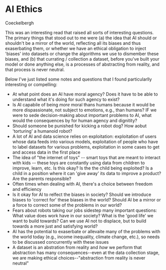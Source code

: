 # AI Ethics

Coeckelbergh

This was an interesting read that raised all sorts of interesting questions. The primary things that stood out to me were (a) the idea that AI should or shouldn't be a mirror of the world, reflecting all its biases and thus exaserbating them, or whether we have an ethical obligation to inject 'biases' into datasets or change the algorithms we use to dismember these biases, and (b) that currating / collection a dataset, before you've built your model or done anything else, is a processes of abstracting from reality, and that process is never neutral.


Below I've just listed some notes and questions that I found particularlly interesting or compelling:

- At what point does an AI have moral agency? Does it have to be able to understand what it's doing for such agency to exist?
- Is AI capabile of being _more_ moral thans humans because it would be more dispassionate, not subject to emotions, e.g., than humans? IF we were to sede decision-making about important problems to AI, what would the consequences by for human agency and dignitity?
- Should someone be punished for kicking a robot dog? How aobut 'torturing' a humanoid robot?
- A lot of AI and data science relies on exploitation: exploitation of users whose data feeds into various models, exploitation of people who have to label datasets for various problems, exploitation in some cases to get and access data in the first place
- The idea of "the internet of toys" -- smart toys that are meant to interact with kids -- these toys are constantly using data from children to improve, learn, etc. Is this okay? Is the the child being exploited? Is a child in a position where it can 'give away' its data to improve a product? Are the parents responsible?
- Often times when dealing with AI, there's a choice between freedom and efficiency
- Is it okay  for AI to relfect the biases in society? Should we introduce biases to 'correct for' these biases in the world? Should AI be a mirror or a force to correct some of the problems in our world?
- Fears about robots taking our jobs sidestep many important questions: What value does work have in our society? What is the 'good life' we want to build towards? Can we use AI not to displace, but to build towards a more just and satisfying world?
- AI has the potential to exaserbate or allevaite many of the problems with the world today (e.g., income inequality, climate change, etc.), so needs to be discussed concurrently with these issues
- A dataset is an abstration from reality and _how_ we perform that abstraction has many consequences--even at the data collection stage, we are making ethical choices--"abstraction from reality is never neutral"